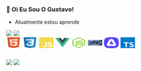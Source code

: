 ### 👋 Oi Eu Sou O Gustavo!
- Atualmente estou aprende
<div>
 <img height="180em" src="https://github-readme-stats.vercel.app/api?username=gustavosantos13&show_icons=true&theme=dracula&include_all_commits=true&count_private=true"/>
 <img height="180em" src="https://github-readme-stats.vercel.app/api/top-langs/?username=gustavosantos13&layout=compact&langs_count=5&theme=dracula"/>
</div>

<div>
  <img align="center" alt="Logo HTML" height="30" width="40" src="https://raw.githubusercontent.com/devicons/devicon/master/icons/html5/html5-original.svg">
  <img align="center" alt="Logo CSS" height="30" width="40" src="https://raw.githubusercontent.com/devicons/devicon/master/icons/css3/css3-original.svg">
  <img align="center" alt="Logo JavaScript" height="30" width="40" src="https://raw.githubusercontent.com/devicons/devicon/master/icons/javascript/javascript-plain.svg">
  <img align="center" alt="Logo VueJS" height="30" width="40" src="https://raw.githubusercontent.com/devicons/devicon/master/icons/vuejs/vuejs-original.svg">
  <img align="center" alt="Logo NodeJS" height="30" width="40" src="https://raw.githubusercontent.com/devicons/devicon/master/icons/nodejs/nodejs-original.svg">
  <img align="center" alt="Logo PHP" height="30" width="40" src="https://raw.githubusercontent.com/devicons/devicon/master/icons/php/php-original.svg">
  <img align="center" alt="Logo Adonis" height="30" width="40" src="https://raw.githubusercontent.com/devicons/devicon/master/icons/adonisjs/adonisjs-original.svg">
  <img align="center" alt="Logo TypeScript" height="30" width="40" src="https://raw.githubusercontent.com/devicons/devicon/master/icons/typescript/typescript-plain.svg">
  
</div>


  ##
 
<div> 
  <a href="https://t.me/GustaOfficial" target="_blank"><img src="https://img.shields.io/badge/Telegram-0088CC?style=for-the-badge&logo=telegram&logoColor=white" target="_blank"></a>
  <a href = "mailto:gustavo.sotero13@gmail.com"><img src="https://img.shields.io/badge/Gmail-BB001B?style=for-the-badge&logo=gmail&logoColor=white" target="_blank"></a>
</div>
